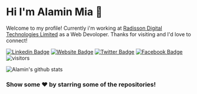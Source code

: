 # Hi I'm Alamin Mia 👋
Welcome to my profile! Currently i'm working at [Radisson Digital Technologies Limited](https://radissonbd.com/) as a Web Devoloper. Thanks for visiting and I'd love to connect!
<!--Website -->

[![Linkedin Badge](https://img.shields.io/badge/-LinkedIn-0e76a8?style=flat-square&logo=Linkedin&logoColor=white)](https://linkedin.com/in/toshipu)
[![Website Badge](https://img.shields.io/badge/Website-3b5998?style=flat-square&logo=google-chrome&logoColor=white)](https://alaminatik.github.io)
[![Twitter Badge](https://img.shields.io/badge/-Twitter-00acee?style=flat-square&logo=Twitter&logoColor=white)](https://twitter.com/shipu_ahamed)
[![Facebook Badge](https://img.shields.io/badge/-Facebook-0088cc?style=flat-square&logo=Facebook&logoColor=white)](https://facebook.com/alaminmia4)
![visitors](https://visitor-badge.laobi.icu/badge?page_id=alaminatik)

![Alamin's github stats](https://github-readme-stats.vercel.app/api?username=alaminatik&show_icons=true)


### Show some ❤️ by starring some of the repositories!
